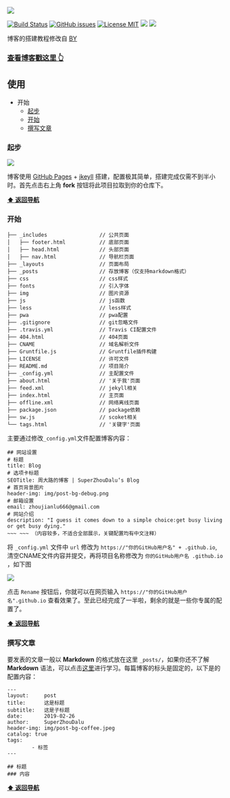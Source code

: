 ![](http://pnm3ue6ui.bkt.clouddn.com/sshot-5.png)

[![Build Status](https://travis-ci.org/superZhouDaLu/superzhoudalu.github.io.svg?branch=master)](https://travis-ci.org/superZhouDaLu/superzhoudalu.github.io)
[![GitHub issues](https://img.shields.io/github/issues/superZhouDaLu/superzhoudalu.github.io.svg?style=flat)](https://github.com/superZhouDaLu/superzhoudalu.github.io/issues)
[![License MIT](https://img.shields.io/badge/license-MIT-blue.svg?style=flat)](https://github.com/superZhouDaLu/superzhoudalu.github.io/blob/master/LICENSE)
[![](https://img.shields.io/github/stars/superZhouDaLu/superzhoudalu.github.io.svg?style=social&label=Star)](https://github.com/superZhouDaLu/superzhoudalu.github.io)
[![](https://img.shields.io/github/forks/superZhouDaLu/superzhoudalu.github.io.svg?style=social&label=Fork)](https://github.com/superZhouDaLu/superzhoudalu.github.io)

博客的搭建教程修改自 [BY](https://github.com/qiubaiying/qiubaiying.github.io)

>
### [查看博客戳这里 👆](https://aigq.me)

>
## 使用
* 开始
    * [起步](#起步)
    * [开始](#开始)
    * [撰写文章](#撰写文章)

### 起步
![](http://pnm3ue6ui.bkt.clouddn.com/sshot-3.png)

博客使用 [GitHub Pages](https://pages.github.com/) + [jkeyll](http://jekyllcn.com/) 搭建，配置极其简单，搭建完成仅需不到半小时。首先点击右上角 **fork** 按钮将此项目拉取到你的仓库下。

**[:arrow_up: 返回导航](#使用)**

### 开始

``` shell
├── _includes                 // 公共页面
│   ├── footer.html           // 底部页面 
│   ├── head.html             // 头部页面
│   ├── nav.html              // 导航栏页面
├── _layouts                  // 页面布局
├── _posts                    // 存放博客（仅支持markdown格式）
├── css                       // css样式
├── fonts                     // 引入字体
├── img                       // 图片资源
├── js                        // js函数
├── less                      // less样式
├── pwa                       // pwa配置
├── .gitignore                // git忽略文件
├── .travis.yml               // Travis CI配置文件
├── 404.html                  // 404页面
├── CNAME                     // 域名解析文件
├── Gruntfile.js              // Gruntfile插件构建
├── LICENSE                   // 许可文件
├── README.md                 // 项目简介
├── _config.yml               // 主配置文件
├── about.html                // '关于我'页面
├── feed.xml                  // jekyll相关
├── index.html                // 主页面
├── offline.xml               // 网络离线页面
├── package.json              // package依赖
├── sw.js                     // scoket相关
└── tags.html                 // '关键字'页面
```  

主要通过修改`_config.yml`文件配置博客内容：

```
## 网站设置
# 标题
title: Blog
# 选项卡标题
SEOTitle: 周大路的博客 | SuperZhouDalu‘s Blog
# 首页背景图片
header-img: img/post-bg-debug.png
# 邮箱设置
email: zhoujianlu666@gmail.com
# 网站介绍
description: "I guess it comes down to a simple choice:get busy living or get busy dying."
~~~ ~~~ （内容较多，不适合全部展示，关键配置均有中文注释）
```
将 `_config.yml` 文件中 `url` 修改为 `https://"你的GitHub用户名" + .github.io`, 清空CNAME文件内容并提交，再将项目名称修改为 `你的GitHub用户名 .github.io` ，如下图

![](http://pnm3ue6ui.bkt.clouddn.com/sshot-4.png)

点击 `Rename` 按钮后，你就可以在网页输入 `https://"你的GitHub用户名".github.io`  查看效果了。至此已经完成了一半啦，剩余的就是一些你专属的配置了。

**[:arrow_up: 返回导航](#使用)**

### 撰写文章

要发表的文章一般以 **Markdown** 的格式放在这里 `_posts/`，如果你还不了解 **Markdown** 语法，可以点击[这里](https://markdown-zh.readthedocs.io/en/latest/)进行学习。每篇博客的标头是固定的，以下是的配置内容：

```
---
layout:     post
title:      这是标题
subtitle:   这是子标题
date:       2019-02-26
author:     SuperZhouDalu
header-img: img/post-bg-coffee.jpeg
catalog: true
tags:    
        - 标签
---

## 标题
### 内容
```
**[:arrow_up: 返回导航](#使用)**
